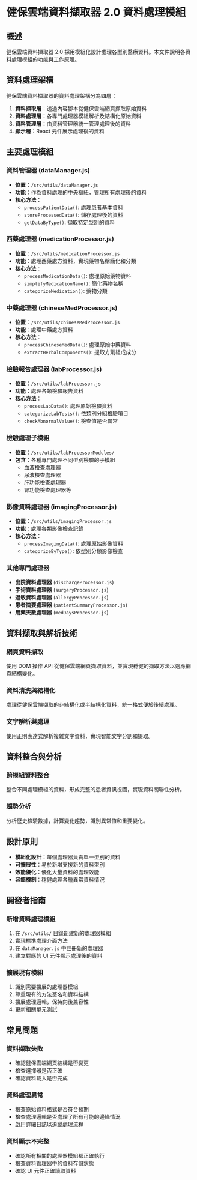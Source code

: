# 健保雲端資料擷取器 2.0 資料處理模組

## 概述

健保雲端資料擷取器 2.0 採用模組化設計處理各型別醫療資料。本文件說明各資料處理模組的功能與工作原理。

## 資料處理架構

健保雲端資料擷取器的資料處理架構分為四層：

1. **資料擷取層**：透過內容腳本從健保雲端網頁擷取原始資料
2. **資料處理層**：各專門處理器模組解析及結構化原始資料
3. **資料管理層**：由資料管理器統一管理處理後的資料
4. **顯示層**：React 元件展示處理後的資料

## 主要處理模組

### 資料管理器 (dataManager.js)

- **位置**：`/src/utils/dataManager.js`
- **功能**：作為資料處理的中央樞紐，管理所有處理後的資料
- **核心方法**：
  - `processPatientData()`: 處理患者基本資料
  - `storeProcessedData()`: 儲存處理後的資料
  - `getDataByType()`: 擷取特定型別的資料

### 西藥處理器 (medicationProcessor.js)

- **位置**：`/src/utils/medicationProcessor.js`
- **功能**：處理西藥處方資料，實現藥物名稱簡化和分類
- **核心方法**：
  - `processMedicationData()`: 處理原始藥物資料
  - `simplifyMedicationName()`: 簡化藥物名稱
  - `categorizeMedication()`: 藥物分類

### 中藥處理器 (chineseMedProcessor.js)

- **位置**：`/src/utils/chineseMedProcessor.js`
- **功能**：處理中藥處方資料
- **核心方法**：
  - `processChineseMedData()`: 處理原始中藥資料
  - `extractHerbalComponents()`: 提取方劑組成成分

### 檢驗報告處理器 (labProcessor.js)

- **位置**：`/src/utils/labProcessor.js`
- **功能**：處理各類檢驗報告資料
- **核心方法**：
  - `processLabData()`: 處理原始檢驗資料
  - `categorizeLabTests()`: 依類別分組檢驗項目
  - `checkAbnormalValue()`: 檢查值是否異常

### 檢驗處理子模組

- **位置**：`/src/utils/labProcessorModules/`
- **包含**：各種專門處理不同型別檢驗的子模組
  - 血液檢查處理器
  - 尿液檢查處理器
  - 肝功能檢查處理器
  - 腎功能檢查處理器等

### 影像資料處理器 (imagingProcessor.js)

- **位置**：`/src/utils/imagingProcessor.js`
- **功能**：處理各類影像檢查記錄
- **核心方法**：
  - `processImagingData()`: 處理原始影像資料
  - `categorizeByType()`: 依型別分類影像檢查

### 其他專門處理器

- **出院資料處理器** (`dischargeProcessor.js`)
- **手術資料處理器** (`surgeryProcessor.js`)
- **過敏資料處理器** (`allergyProcessor.js`)
- **患者摘要處理器** (`patientSummaryProcessor.js`)
- **用藥天數處理器** (`medDaysProcessor.js`)

## 資料擷取與解析技術

### 網頁資料擷取

使用 DOM 操作 API 從健保雲端網頁擷取資料，並實現穩健的擷取方法以適應網頁結構變化。

### 資料清洗與結構化

處理從健保雲端擷取的非結構化或半結構化資料，統一格式便於後續處理。

### 文字解析與處理

使用正則表達式解析複雜文字資料，實現智能文字分割和提取。

## 資料整合與分析

### 跨模組資料整合

整合不同處理模組的資料，形成完整的患者資訊視圖，實現資料關聯性分析。

### 趨勢分析

分析歷史檢驗數據，計算變化趨勢，識別異常值和重要變化。

## 設計原則

- **模組化設計**：每個處理器負責單一型別的資料
- **可擴展性**：易於新增支援新的資料型別
- **效能優化**：優化大量資料的處理效能
- **容錯機制**：穩健處理各種異常資料情況

## 開發者指南

### 新增資料處理模組

1. 在 `/src/utils/` 目錄創建新的處理器模組
2. 實現標準處理介面方法
3. 在 `dataManager.js` 中註冊新的處理器
4. 建立對應的 UI 元件顯示處理後的資料

### 擴展現有模組

1. 識別需要擴展的處理器模組
2. 尊重現有的方法簽名和資料結構
3. 擴展處理邏輯，保持向後兼容性
4. 更新相關單元測試

## 常見問題

### 資料擷取失敗

- 確認健保雲端網頁結構是否變更
- 檢查選擇器是否正確
- 確認資料載入是否完成

### 資料處理異常

- 檢查原始資料格式是否符合預期
- 檢查處理邏輯是否處理了所有可能的邊緣情況
- 啟用詳細日誌以追蹤處理流程

### 資料顯示不完整

- 確認所有相關的處理器模組都正確執行
- 檢查資料管理器中的資料存儲狀態
- 確認 UI 元件正確讀取資料

